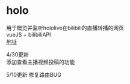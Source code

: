 # holo
用于概览并监听hololive在bilibili的直播转播的网页   
vueJS + bilibiliAPI   
[地址](http://meihina.gitee.io/holog/)   
   
4/30更新   
添加查看主播视频投稿的功能

5/10更新
修复路由BUG
